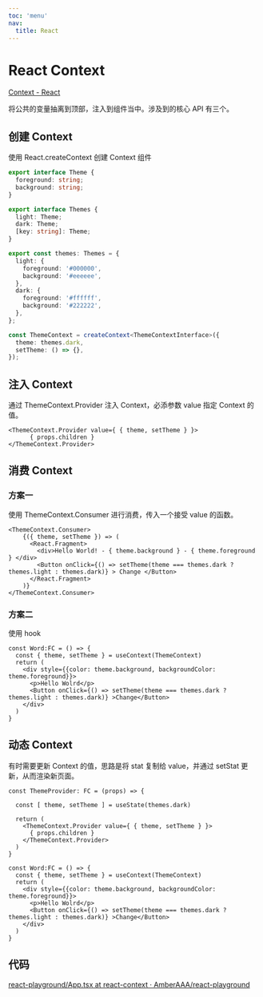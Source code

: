 ```yaml
---
toc: 'menu'
nav:
  title: React
---
```


# React Context

[Context - React](https://zh-hans.reactjs.org/docs/context.html)

将公共的变量抽离到顶部，注入到组件当中。涉及到的核心 API 有三个。

## 创建 Context

使用 React.createContext 创建 Context 组件

```ts
export interface Theme {
  foreground: string;
  background: string;
}

export interface Themes {
  light: Theme;
  dark: Theme;
  [key: string]: Theme;
}

export const themes: Themes = {
  light: {
    foreground: '#000000',
    background: '#eeeeee',
  },
  dark: {
    foreground: '#ffffff',
    background: '#222222',
  },
};

const ThemeContext = createContext<ThemeContextInterface>({
  theme: themes.dark,
  setTheme: () => {},
});
```

## 注入 Context

通过 ThemeContext.Provider 注入 Context，必添参数 value 指定 Context 的值。

```
<ThemeContext.Provider value={ { theme, setTheme } }>
      { props.children }
</ThemeContext.Provider>
```

## 消费 Context

### 方案一

使用 ThemeContext.Consumer 进行消费，传入一个接受 value 的函数。

```
<ThemeContext.Consumer>
    {({ theme, setTheme }) => (
      <React.Fragment>
        <div>Hello World! - { theme.background } - { theme.foreground } </div>
        <Button onClick={() => setTheme(theme === themes.dark ? themes.light : themes.dark)} > Change </Button>
      </React.Fragment>
    )}
</ThemeContext.Consumer>
```

### 方案二

使用 hook

```
const Word:FC = () => {
  const { theme, setTheme } = useContext(ThemeContext)
  return (
    <div style={{color: theme.background, backgroundColor: theme.foreground}}>
      <p>Hello Wolrd</p>
      <Button onClick={() => setTheme(theme === themes.dark ? themes.light : themes.dark)} >Change</Button>
    </div>
  )
}
```

## 动态 Context

有时需要更新 Context 的值，思路是将 stat 复制给 value，并通过 setStat 更新，从而渲染新页面。

```
const ThemeProvider: FC = (props) => {

  const [ theme, setTheme ] = useState(themes.dark)

  return (
    <ThemeContext.Provider value={ { theme, setTheme } }>
      { props.children }
    </ThemeContext.Provider>
  )
}

const Word:FC = () => {
  const { theme, setTheme } = useContext(ThemeContext)
  return (
    <div style={{color: theme.background, backgroundColor: theme.foreground}}>
      <p>Hello Wolrd</p>
      <Button onClick={() => setTheme(theme === themes.dark ? themes.light : themes.dark)} >Change</Button>
    </div>
  )
}
```

## 代码

[react-playground/App.tsx at react-context · AmberAAA/react-playground](https://github.com/AmberAAA/react-playground/blob/react-context/src/App.tsx)
